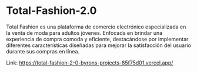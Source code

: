 # Total-Fashion-2.0
Total Fashion es una plataforma de comercio electrónico especializada en la venta de moda para adultos jóvenes. Enfocada en brindar una experiencia de compra comoda y eficiente, destacándose por implementar diferentes características diseñadas para mejorar la satisfacción del usuario durante sus compras en línea.


Link: https://total-fashion-2-0-byrons-projects-85f75d01.vercel.app/ 
